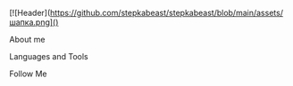 [![Header](https://github.com/stepkabeast/stepkabeast/blob/main/assets/шапка.png]() 

About me

Languages and Tools

Follow Me
